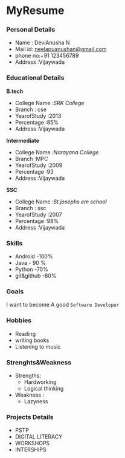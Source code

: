 # MyResume
### Personal Details
- Name : DeviAnusha N <br>
- Mail id: neelapuanushan@gmail.com<br>
- phone no:+91 123456789<br>
- Address :Vijaywada<br>

### Educational Details
**B.tech**
- College Name :_SRK College_<br>
- Branch       : cse<br>
- YearofStudy  :2013<br>
- Percentage   :85%<br>
- Address      :Vijaywada

**Intermediate**
- College Name :_Narayana College_<br>
- Branch       :MPC<br>
- YearofStudy  :2009<br>
- Percentage   :93<br>
- Address      :Vijaywada<br>

**SSC**
- College Name :_St.josephs em school_<br>
- Branch       : ssc<br>
- YearofStudy  :2007<br>
- Percentage   :98%<br>
- Address      :Vijaywada<br>

### **Skills**
- Android -100%
- Java - 90 %
- Python -70%
- git&github -80%

### **Goals**
 I want to become A good `Software Developer`
 
 ### **Hobbies**
 - Reading <br>
 - writing books <br>
 - Listening to music <br>

### **Strenghts&Weakness**
- Strengths:
  - Hardworking
  - Logical thinking
- Weakness :
  - Lazyness
  
### **Projects Details**
- PSTP
- DIGITAL LITERACY
- WORKSHOPS
- INTERSHIPS


















